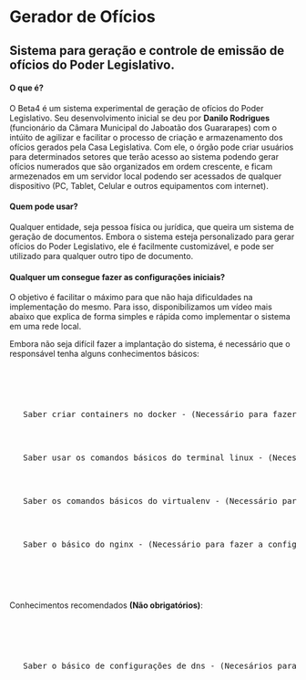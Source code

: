 <h1>Gerador de Ofícios</h1>
<h2>Sistema para geração e controle de emissão de ofícios do Poder Legislativo.</h2>


<h4>O que é?</h4>
<p>O Beta4 é um sistema experimental de geração de ofícios do Poder Legislativo. Seu desenvolvimento inicial se deu por <b>Danilo Rodrigues</b> (funcionário da Câmara Municipal do Jaboatão dos Guararapes) com o intúito de agilizar e facilitar o processo de criação e armazenamento dos ofícios gerados pela Casa Legislativa. Com ele, o órgão pode criar usuários para determinados setores que terão acesso ao sistema podendo gerar ofícios numerados que são organizados em ordem crescente, e ficam armezenados em um servidor local podendo ser acessados de qualquer dispositivo (PC, Tablet, Celular e outros equipamentos com internet).</p>

<h4>Quem pode usar?</h4>
<p>Qualquer entidade, seja pessoa física ou jurídica, que queira um sistema de geração de documentos. Embora o sistema esteja personalizado para gerar ofícios do Poder Legislativo, ele é facilmente customizável, e pode ser utilizado para qualquer outro tipo de documento.</p>

<h4>Qualquer um consegue fazer as configurações iniciais?</h4>
<p>O objetivo é facilitar o máximo para que não haja dificuldades na implementação do mesmo. Para isso, disponibilizamos um vídeo mais abaixo que explica de forma simples e rápida como implementar o sistema em uma rede local.</p>
<p>Embora não seja difícil fazer a implantação do sistema, é necessário que o responsável tenha alguns conhecimentos básicos:</p>
<pre>
  <ul>
    <p>Saber criar containers no docker - (Necessário para fazer a instalação do container com nosso <a href="https://github.com/daniloarodrigues/oficio/blob/master/docker-compose.yml">docker-compose.yml</a>)</p>
    <p>Saber usar os comandos básicos do terminal linux - (Necessário para se movimentar entre pastas e fazer instalaçãos de pacotes)</p>
    <p>Saber os comandos básicos do virtualenv - (Necessário para ativar a máquina virtual e subir a aplicação com gunicorn)</p>
    <p>Saber o básico do nginx - (Necessário para fazer a configuração mais básica do <a href="https://github.com/daniloarodrigues/oficio/blob/master/default.conf">nginx</a>)</p>
  </ul>
</pre>
<p>Conhecimentos recomendados <b>(Não obrigatórios)</b>:</p>
<pre>
  <ul>
    <p>Saber o básico de configurações de dns - (Necesários para adicionar um domínio para acessar o sistema)</p>
  </ul>
</pre>
